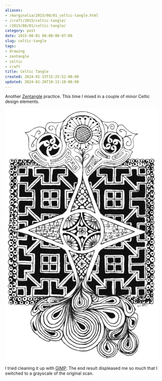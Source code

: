 ```yaml
---
aliases:
- /marginalia/2015/08/01_celtic-tangle.html
- /craft/2015/celtic-tangle/
- /2015/08/01/celtic-tangle/
category: post
date: 2015-08-01 00:00:00-07:00
slug: celtic-tangle
tags:
- drawing
- zentangle
- celtic
- craft
title: Celtic Tangle
created: 2024-01-15T15:25:52-08:00
updated: 2024-01-26T10:13:10-08:00
---
```


Another [Zentangle](../../../card/Zentangle.md) practice. This time I mixed in a couple of minor Celtic design elements.

<!--more-->

![attachments/img/2015/cover-2015-08-01.png](../../../attachments/img/2015/cover-2015-08-01.png)

I tried cleaning it up with [GIMP](http://www.gimp.org/). The end result displeased me so much that I switched to a grayscale of the original scan.
